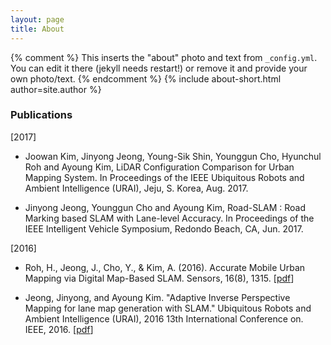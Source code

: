 ```yaml
---
layout: page
title: About
---
```


{% comment %}
  This inserts the "about" photo and text from `_config.yml`.
  You can edit it there (jekyll needs restart!) or remove it and provide your own photo/text.
{% endcomment %}
{% include about-short.html author=site.author %}

### Publications

[2017]

* Joowan Kim, Jinyong Jeong, Young-Sik Shin, Younggun Cho, Hyunchul Roh and Ayoung Kim, LiDAR Configuration Comparison for Urban Mapping System. In Proceedings of the IEEE Ubiquitous Robots and Ambient Intelligence (URAI), Jeju, S. Korea, Aug. 2017.

* Jinyong Jeong, Younggun Cho and Ayoung Kim, Road-SLAM : Road Marking based SLAM with Lane-level Accuracy. In Proceedings of the IEEE Intelligent Vehicle Symposium, Redondo Beach, CA, Jun. 2017.

[2016]

* Roh, H., Jeong, J., Cho, Y., & Kim, A. (2016). Accurate Mobile Urban Mapping via Digital Map-Based SLAM. Sensors, 16(8), 1315. [[pdf](/Download/papers/roh_2016_sensors_accurate_mobile_urban_mapping.pdf)]

* Jeong, Jinyong, and Ayoung Kim. "Adaptive Inverse Perspective Mapping for lane map generation with SLAM." Ubiquitous Robots and Ambient Intelligence (URAI), 2016 13th International Conference on. IEEE, 2016. [[pdf](/Download/papers/jjeong_2016_urai_aIPM.pdf)]



